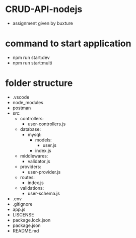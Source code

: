 # CRUD-API-nodejs
- assignment given by buxture

# command to start application
- npm run start:dev
- npm run start:multi

# folder structure
- .vscode
- node_modules
- postman
- src:
    - controllers:
        - user-controllers.js
    - database:
        - mysql:
            - models:
                - user.js
            - index.js
    - middlewares:
        - validator.js
    - providers:
        - user-provider.js
    - routes:
        - index.js
    - validations:
        - user-schema.js
- .env
- .gitignore
- app.js
- LISCENSE
- package.lock.json
- package.json
- README.md